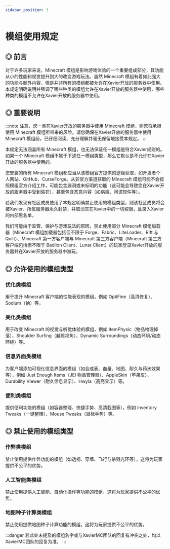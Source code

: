 ```yaml
---
sidebar_position: 3
---
```


# 模组使用规定

## ◎ 前言

对于许多玩家来说，Minecraft 模组是影响游戏体验的一个重要组成部分，其功能从小的性能和视觉提升到大的改变游戏玩法。虽然 Minecraft 模组有着如此强大的功能与额外内容，但是并非所有的模组都被允许在Xavier开放的服务器中使用。本规定明确说明并强调了哪些种类的模组允许在Xavier开放的服务器中使用，哪些种类的模组不允许在Xavier开放的服务器中使用。

## ◎ 重要说明

:::note
注意，您一旦在Xavier开放的服务器中使用 Minecraft 模组，则您将承担使用 Minecraft 模组所带来的风险。请您确保在Xavier开放的服务器中使用 Minecraft 模组前，已仔细阅读、充分理解并毫无保留地接受本规定。
:::

本规定无法涵盖所有 Minecraft 模组，也无法保证任一模组是符合Xavier规则的。如果一个 Minecraft 模组不属于下述任一模组类型，那么它默认是不允许在Xavier开放的服务器中使用的。

您安装的所有 Minecraft 模组都应当从该模组官方提供的途径获取，如开发者个人网站、GitHub、CurseForge。从非官方渠道获取的 Minecraft 模组可能不会按照模组官方介绍工作，可能包含漏洞或未标明的功能（这可能会导致您在Xavier开放的服务器中受到惩罚），甚至包含恶意内容（如病毒、间谍软件等）。

若我们发现有社区成员使用了本规定明确禁止使用的模组类型，则该社区成员将会被Xavier、所属服务器永久封禁，并取消其在Xavier中的一切权限，且录入Xavier的内部黑名单。

我们可能由于监管、保护与游戏玩法的原因，禁止使用部分 Minecraft 模组加载器（Minecraft 模组加载器包括但不限于 Forge、Fabric、LiteLoader、Rift 与 Quilt）、Minecraft 第一方客户端与 Minecraft 第三方客户端（Minecraft 第三方客户端包括但不限于 Badlion Client、Lunar Client）的玩家登录Xavier开放的服务器并在Xavier开放的服务器中游玩。

## ◎ 允许使用的模组类型

### 优化类模组

用于提升 Minecraft 客户端的性能表现的模组，例如 OptiFine（高清修复）、Sodium（钠）等。

### 美化类模组

用于改变 Minecraft 的视觉与听觉体验的模组，例如 ItemPhysic（物品物理掉落）、Shoulder Surfing（越肩视角）、Dynamic Surroundings（动态环境/动态环绕）等。

### 信息界面类模组

为客户端添加可视化信息界面的模组（如合成表、血量、地图、耐久与药水效果等），例如 Just Enough Items（JEI 物品管理器）、AppleSkin（苹果皮）、Durability Viewer（耐久信息显示）、Hwyla（高亮显示）等。

### 便利类模组

提供便利功能的模组（如容器整理、快捷手势、高清截图等），例如 Inventory Tweaks（一键整理）、Mouse Tweaks（鼠标手势）等。

## ◎ 禁止使用的模组类型

### 作弊类模组

禁止使用提供作弊功能的模组（如透视、穿墙、飞行与杀戮光环等），这将为玩家提供不公平的优势。

### 人工智能类模组

禁止使用提供人工智能、自动化操作等功能的模组，这将为玩家提供不公平的优势。

### 地图种子计算类模组

禁止使用提供地图种子计算功能的模组，这将为玩家提供不公平的优势。

:::danger
若此处未提及的模组名字或与XavierMC团队的回复有冲突之处，均以XavierMC团队的回复为准。
:::
